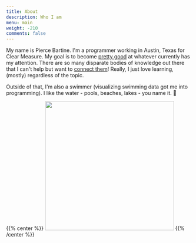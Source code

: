 ```yaml
---
title: About
description: Who I am
menu: main
weight: -210
comments: false
---
```


My name is Pierce Bartine. I'm a programmer working in Austin, Texas for Clear Measure. My goal is to become [pretty good][1] at whatever currently has my attention. There are so many disparate bodies of knowledge out there that I can't help but want to [connect them][2]! Really, I just love learning, (mostly) regardless of the topic.

Outside of that, I'm also a swimmer (visualizing swimming data got me into programming). I like the water - pools, beaches, lakes - you name it. :ocean:

{{% center %}}
<img src="/images/portrait.jpg" width="350">
{{% /center %}}


[1]: https://intenseminimalism.com/2015/where-are-the-polymaths-hiding/
[2]: https://en.wikipedia.org/wiki/History_of_the_Actor_model#Relationship_to_physics